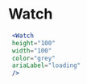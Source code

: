 ---
---

# Watch

```jsx live
 <Watch
 height="100" 
 width="100" 
 color="grey" 
 ariaLabel="loading" 
 />
